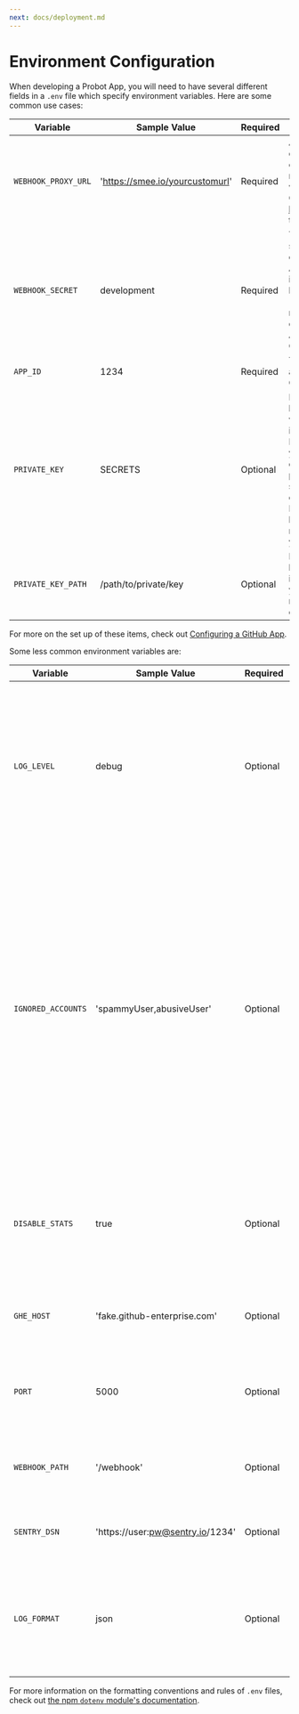 ```yaml
---
next: docs/deployment.md
---
```


# Environment Configuration

When developing a Probot App, you will need to have several different fields in a `.env` file which specify environment variables. Here are some common use cases:

Variable | Sample Value | Required | Description
---|---|---|---
`WEBHOOK_PROXY_URL` | 'https://smee.io/yourcustomurl'| Required | Allows your local development environment to receive GitHub webhook events. Go to https://smee.io/new to get started.
`WEBHOOK_SECRET` | development | Required | The webhook secret used when creating a GitHub App. 'development' is used as a default, but the value in `.env` needs to match the value configured in your App settings on GitHub.
`APP_ID` | 1234 | Required | The App ID assigned to your GitHub App
`PRIVATE_KEY` | SECRETS | Optional | Private key; however, this variable is optional, if it is not present Probot will look in your project's directory for the private key, specifically a file ending in `.pem`. Having a private key somewhere _is_ necessary to run your Probot App.
`PRIVATE_KEY_PATH` | /path/to/private/key | Optional | Path to your private key, a `.pem` file. This is only necessary if your private key is not in your project directory.

For more on the set up of these items, check out [Configuring a GitHub App](https://probot.github.io/docs/development/#configuring-a-github-app).

Some less common environment variables are:

Variable | Sample Value | Required | Description
---|---|---|---
`LOG_LEVEL` | debug | Optional | The default log level is `info`, but you can also change it to `trace`, `debug`, or `warn`. This affects the verbosity of the logging Probot provides when running your app.
`IGNORED_ACCOUNTS` | 'spammyUser,abusiveUser' | Optional | Specific to the probot/stats endpoint which fuels the data about each Probot App for our website. By marking an account as ignored, that account will not be included in data collected on the website. The primary use case for this is spammy or abusive users that the GitHub API sends us but who 404.
`DISABLE_STATS` | true | Optional | Allows for Probot Apps to opt out of inclusion in the /stats endpoint which gathers data about each app.
`GHE_HOST` | 'fake.github-enterprise.com' | Optional | Allows for a Probot App to be run on a GitHub Enterprise instance.
`PORT` | 5000 | Optional | The port on which Probot will start a local server on. By default, this is 3000.
`WEBHOOK_PATH` | '/webhook' | Optional | The URL path which will recieve webhooks. By default, this is `'/'`.
`SENTRY_DSN` | 'https://user:pw@sentry.io/1234' | Optional | Logs all errors to [Sentry](https://sentry.io/) for error tracking.
`LOG_FORMAT` | json |  Optional | By default, logs are formatted for readability in development. If you intend to drain logs to a logging service, use this option.


For more information on the formatting conventions and rules of `.env` files, check out [the npm `dotenv` module's documentation](https://www.npmjs.com/package/dotenv#rules).
